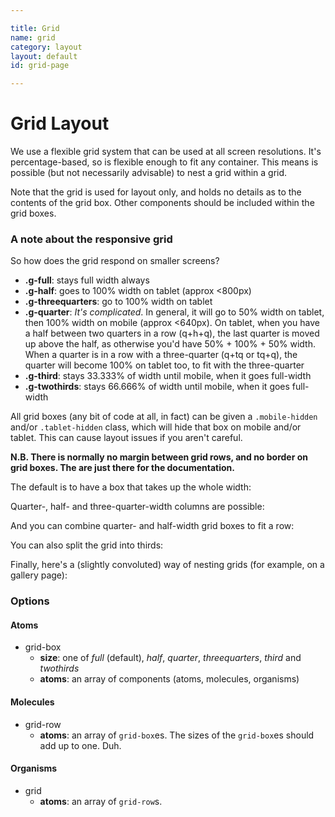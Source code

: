 ```yaml
---

title: Grid
name: grid
category: layout
layout: default
id: grid-page

---
```


# Grid Layout

We use a flexible grid system that can be used at all screen resolutions. It's percentage-based, so is flexible enough to fit any container. This means is possible (but not necessarily advisable) to nest a grid within a grid.

Note that the grid is used for layout only, and holds no details as to the contents of the grid box. Other components should be included within the grid boxes.

### A note about the responsive grid

So how does the grid respond on smaller screens?

* **.g-full**: stays full width always
* **.g-half**: goes to 100% width on tablet (approx <800px)
* **.g-threequarters**: go to 100% width on tablet
* **.g-quarter**: _It's complicated_. In general, it will go to 50% width on tablet, then 100% width on mobile  (approx <640px). On tablet, when you have a half between two quarters in a row (q+h+q), the last quarter is moved up above the half, as otherwise you'd have 50% + 100% + 50% width. When a quarter is in a row with a three-quarter (q+tq or tq+q), the quarter will become 100% on tablet too, to fit with the three-quarter
* **.g-third**: stays 33.333% of width until mobile, when it goes full-width
* **.g-twothirds**: stays 66.666% of width until mobile, when it goes full-width

All grid boxes (any bit of code at all, in fact) can be given a `.mobile-hidden` and/or `.tablet-hidden` class, which will hide that box on mobile and/or tablet. This can cause layout issues if you aren't careful.

**N.B. There is normally no margin between grid rows, and no border on grid boxes. The are just there for the documentation.**

The default is to have a box that takes up the whole width:

<script>
component("grid", { "atoms":[
  { "grid-row": { "atoms": [
    { "grid-box": { "atoms": { "text": " .g-full (default)" } } }
  ] } }
] });
</script>

Quarter-, half- and three-quarter-width columns are possible:

<script>
component("grid", { "atoms":[
  { "grid-row": { "atoms": [
    { "grid-box": { "size": "half", "atoms": { "text": " .g-half" } } },
    { "grid-box": { "size": "half", "atoms": { "text": " .g-half" } } }
  ] } },
  { "grid-row": { "atoms": [
    { "grid-box": { "size": "quarter", "atoms": { "text": " .g-quarter" } } },
    { "grid-box": { "size": "quarter", "atoms": { "text": " .g-quarter" } } },
    { "grid-box": { "size": "quarter", "atoms": { "text": " .g-quarter" } } },
    { "grid-box": { "size": "quarter", "atoms": { "text": " .g-quarter" } } }
  ] } },
  { "grid-row": { "atoms": [
    { "grid-box": { "size": "quarter", "atoms": { "text": " .g-quarter" } } },
    { "grid-box": { "size": "threequarters", "atoms": { "text": " .g-threequarters" } } }
  ] } },
  { "grid-row": { "atoms": [
    { "grid-box": { "size": "threequarters", "atoms": { "text": " .g-threequarters" } } },
    { "grid-box": { "size": "quarter", "atoms": { "text": " .g-quarter" } } }
  ] } }
] });
</script>

And you can combine quarter- and half-width grid boxes to fit a row:

<script>
component("grid", { "atoms":[
  { "grid-row": { "atoms": [
    { "grid-box": { "size": "half", "atoms": { "text": " .g-half" } } },
    { "grid-box": { "size": "quarter", "atoms": { "text": " .g-quarter" } } },
    { "grid-box": { "size": "quarter", "atoms": { "text": " .g-quarter" } } }
  ] } },
  { "grid-row": { "atoms": [
    { "grid-box": { "size": "quarter", "atoms": { "text": " .g-quarter" } } },
    { "grid-box": { "size": "half", "atoms": { "text": " .g-half" } } },
    { "grid-box": { "size": "quarter", "atoms": { "text": " .g-quarter" } } }
  ] } },
  { "grid-row": { "atoms": [
    { "grid-box": { "size": "quarter", "atoms": { "text": " .g-quarter" } } },
    { "grid-box": { "size": "quarter", "atoms": { "text": " .g-quarter" } } },
    { "grid-box": { "size": "half", "atoms": { "text": " .g-half" } } }
  ] } }
] });
</script>

You can also split the grid into thirds:

<script>
component("grid", { "atoms":[
  { "grid-row": { "atoms": [
    { "grid-box": { "size": "third", "atoms": { "text": " .g-third" } } },
    { "grid-box": { "size": "third", "atoms": { "text": " .g-third" } } },
    { "grid-box": { "size": "third", "atoms": { "text": " .g-third" } } }
  ] } },
  { "grid-row": { "atoms": [
    { "grid-box": { "size": "twothirds", "atoms": { "text": " .g-twothirds" } } },
    { "grid-box": { "size": "third", "atoms": { "text": " .g-third" } } }
  ] } },
  { "grid-row": { "atoms": [
    { "grid-box": { "size": "third", "atoms": { "text": " .g-third" } } },
    { "grid-box": { "size": "twothirds", "atoms": { "text": " .g-twothirds" } } }
  ] } }
] });
</script>

Finally, here's a (slightly convoluted) way of nesting grids (for example, on a gallery page):

<script>
component("grid", { "atoms":[
  { "grid-row": { "atoms": [
    { "grid-box": { "size": "quarter", "atoms": { "text": " .g-quarter" } } },
    { "grid-box": { "size": "threequarters", "atoms":
      {
        "grid": { "atoms": [
          { "grid-row": { "atoms": [
            { "grid-box": { "size": "third", "atoms":
              {
                "grid": { "atoms": [
                  { "grid-row": { "atoms":
                    { "grid-box": { "size": "full", "atoms": { "text": " You can even triple-nest!" } } }
                  } },
                  { "grid-row": { "atoms": [
                    { "grid-box": { "size": "half", "atoms": { "text": " .g-half" } } },
                    { "grid-box": { "size": "half", "atoms": { "text": " .g-half" } } }
                  ] } }
                ] }
              }
            } },
            { "grid-box": { "size": "third", "atoms": { "text": " .g-third" } } },
            { "grid-box": { "size": "third", "atoms": { "text": " .g-third" } } }
          ] } },
          { "grid-row": { "atoms": [
            { "grid-box": { "size": "third", "atoms": { "text": " .g-third" } } },
            { "grid-box": { "size": "third", "atoms": { "text": " .g-third" } } },
            { "grid-box": { "size": "third", "atoms": { "text": " .g-third" } } }
          ] } },
          { "grid-row": { "atoms": [
            { "grid-box": { "size": "third", "atoms": { "text": " .g-third" } } },
            { "grid-box": { "size": "third", "atoms": { "text": " .g-third" } } },
            { "grid-box": { "size": "third", "atoms": { "text": " .g-third" } } }
          ] } }
        ]}
      }
    } }
  ] } },
] });
</script>

### Options

#### Atoms

* grid-box
  * **size**: one of _full_ (default), _half_, _quarter_, _threequarters_, _third_ and _twothirds_
  * **atoms**: an array of components (atoms, molecules, organisms)


#### Molecules

* grid-row
  * **atoms**: an array of `grid-box`es. The sizes of the `grid-box`es should add up to one. Duh.


#### Organisms

* grid
  * **atoms**: an array of `grid-row`s.

